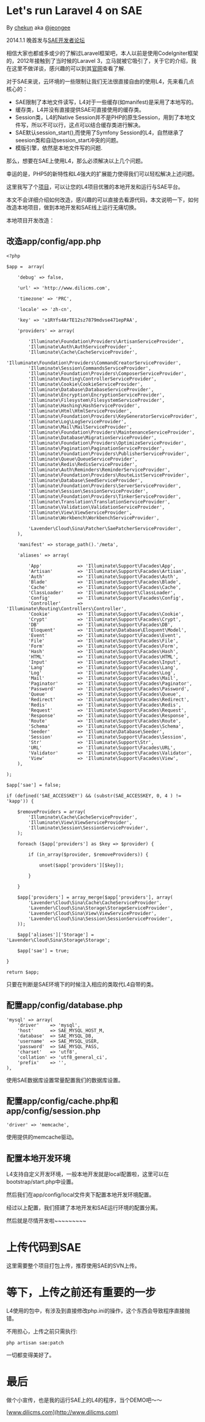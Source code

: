 # Let's run Laravel 4 on SAE

By [chekun](https://github.com/chekun) aka [@jeongee](http://weibo.com/234267695)

2014.1.1 晚首发与[SAE开发者论坛](http://cloudbbs.org/forum.php?mod=viewthread&tid=20003&extra=)

相信大家也都或多或少的了解过Laravel框架吧，本人以前是使用CodeIgniter框架的，2012年接触到了当时候的Laravel 3，立马就被它吸引了，关于它的介绍，我在这里不做详谈，感兴趣的可以到其[官网](http://laravel.com)查看了解.

对于SAE来说，云环境的一些限制让我们无法很直接自由的使用L4，先来看几点核心的：

- SAE限制了本地文件读写，L4对于一些缓存(如manifest)是采用了本地写的。
- 缓存类，L4并没有直接提供SAE可直接使用的缓存类。
- Session类，L4的Native Session并不是PHP的原生Session，用到了本地文件写，所以不可以行，这点可以结合缓存类进行解决。
- SAE默认session_start(),而使用了Symfony Session的L4，自然继承了seesion类和自动session_start冲突的问题。
- 模版引擎，依然是本地文件写的问题.

那么，想要在SAE上使用L4，那么必须解决以上几个问题。

幸运的是，PHP5的新特性和L4强大的扩展能力使得我们可以轻松解决上述问题。

这里我写了个[项目](https://github.com/chekun/laravel4sae)，可以让您的L4项目优雅的本地开发和运行与SAE平台。

本文不会详细介绍如何改造，感兴趣的可以直接去看源代码，本文说明一下，如何改造本地项目，做到本地开发和SAE线上运行无痛切换。

本地项目开发改造：

## 改造app/config/app.php

```
<?php

$app =  array(

	'debug' => false,

	'url' => 'http://www.dilicms.com',

	'timezone' => 'PRC',

	'locale' => 'zh-cn',

	'key' => 'x1RYfs4ArTE12sz7879mdvse471epPAA',

	'providers' => array(

		'Illuminate\Foundation\Providers\ArtisanServiceProvider',
		'Illuminate\Auth\AuthServiceProvider',
		'Illuminate\Cache\CacheServiceProvider',
		'Illuminate\Foundation\Providers\CommandCreatorServiceProvider',
		'Illuminate\Session\CommandsServiceProvider',
		'Illuminate\Foundation\Providers\ComposerServiceProvider',
		'Illuminate\Routing\ControllerServiceProvider',
		'Illuminate\Cookie\CookieServiceProvider',
		'Illuminate\Database\DatabaseServiceProvider',
		'Illuminate\Encryption\EncryptionServiceProvider',
		'Illuminate\Filesystem\FilesystemServiceProvider',
		'Illuminate\Hashing\HashServiceProvider',
		'Illuminate\Html\HtmlServiceProvider',
		'Illuminate\Foundation\Providers\KeyGeneratorServiceProvider',
		'Illuminate\Log\LogServiceProvider',
		'Illuminate\Mail\MailServiceProvider',
		'Illuminate\Foundation\Providers\MaintenanceServiceProvider',
		'Illuminate\Database\MigrationServiceProvider',
		'Illuminate\Foundation\Providers\OptimizeServiceProvider',
		'Illuminate\Pagination\PaginationServiceProvider',
		'Illuminate\Foundation\Providers\PublisherServiceProvider',
		'Illuminate\Queue\QueueServiceProvider',
		'Illuminate\Redis\RedisServiceProvider',
		'Illuminate\Auth\Reminders\ReminderServiceProvider',
		'Illuminate\Foundation\Providers\RouteListServiceProvider',
		'Illuminate\Database\SeedServiceProvider',
		'Illuminate\Foundation\Providers\ServerServiceProvider',
		'Illuminate\Session\SessionServiceProvider',
		'Illuminate\Foundation\Providers\TinkerServiceProvider',
		'Illuminate\Translation\TranslationServiceProvider',
		'Illuminate\Validation\ValidationServiceProvider',
		'Illuminate\View\ViewServiceProvider',
		'Illuminate\Workbench\WorkbenchServiceProvider',

		'Lavender\Cloud\Sina\Patcher\SaePatcherServiceProvider',
	),

	'manifest' => storage_path().'/meta',

	'aliases' => array(

		'App'             => 'Illuminate\Support\Facades\App',
		'Artisan'         => 'Illuminate\Support\Facades\Artisan',
		'Auth'            => 'Illuminate\Support\Facades\Auth',
		'Blade'           => 'Illuminate\Support\Facades\Blade',
		'Cache'           => 'Illuminate\Support\Facades\Cache',
		'ClassLoader'     => 'Illuminate\Support\ClassLoader',
		'Config'          => 'Illuminate\Support\Facades\Config',
		'Controller'      => 'Illuminate\Routing\Controllers\Controller',
		'Cookie'          => 'Illuminate\Support\Facades\Cookie',
		'Crypt'           => 'Illuminate\Support\Facades\Crypt',
		'DB'              => 'Illuminate\Support\Facades\DB',
		'Eloquent'        => 'Illuminate\Database\Eloquent\Model',
		'Event'           => 'Illuminate\Support\Facades\Event',
		'File'            => 'Illuminate\Support\Facades\File',
		'Form'            => 'Illuminate\Support\Facades\Form',
		'Hash'            => 'Illuminate\Support\Facades\Hash',
		'HTML'            => 'Illuminate\Support\Facades\HTML',
		'Input'           => 'Illuminate\Support\Facades\Input',
		'Lang'            => 'Illuminate\Support\Facades\Lang',
		'Log'             => 'Illuminate\Support\Facades\Log',
		'Mail'            => 'Illuminate\Support\Facades\Mail',
		'Paginator'       => 'Illuminate\Support\Facades\Paginator',
		'Password'        => 'Illuminate\Support\Facades\Password',
		'Queue'           => 'Illuminate\Support\Facades\Queue',
		'Redirect'        => 'Illuminate\Support\Facades\Redirect',
		'Redis'           => 'Illuminate\Support\Facades\Redis',
		'Request'         => 'Illuminate\Support\Facades\Request',
		'Response'        => 'Illuminate\Support\Facades\Response',
		'Route'           => 'Illuminate\Support\Facades\Route',
		'Schema'          => 'Illuminate\Support\Facades\Schema',
		'Seeder'          => 'Illuminate\Database\Seeder',
		'Session'         => 'Illuminate\Support\Facades\Session',
		'Str'             => 'Illuminate\Support\Str',
		'URL'             => 'Illuminate\Support\Facades\URL',
		'Validator'       => 'Illuminate\Support\Facades\Validator',
		'View'            => 'Illuminate\Support\Facades\View',
	),

);

$app['sae'] = false;

if (defined('SAE_ACCESSKEY') && (substr(SAE_ACCESSKEY, 0, 4 ) != 'kapp')) {

	$removeProviders = array(
		'Illuminate\Cache\CacheServiceProvider',
		'Illuminate\View\ViewServiceProvider',
		'Illuminate\Session\SessionServiceProvider',
	);

	foreach ($app['providers'] as $key => $provider) {

		if (in_array($provider, $removeProviders)) {

			unset($app['providers'][$key]);

		}

	}

	$app['providers'] = array_merge($app['providers'], array(
        'Lavender\Cloud\Sina\Cache\CacheServiceProvider',
        'Lavender\Cloud\Sina\Storage\StorageServiceProvider',
        'Lavender\Cloud\Sina\View\ViewServiceProvider',
        'Lavender\Cloud\Sina\Session\SessionServiceProvider',
	));

	$app['aliases']['Storage'] = 'Lavender\Cloud\Sina\Storage\Storage';
    
    $app['sae'] = true;

}

return $app;
```

只要在判断是SAE环境下的时候注入相应的类取代L4自带的类。

## 配置app/config/database.php

```
'mysql' => array(
	'driver'    => 'mysql',
	'host'      => SAE_MYSQL_HOST_M,
	'database'  => SAE_MYSQL_DB,
	'username'  => SAE_MYSQL_USER,
	'password'  => SAE_MYSQL_PASS,
	'charset'   => 'utf8',
	'collation' => 'utf8_general_ci',
	'prefix'    => '',
),
```

使用SAE数据库设置常量配置我们的数据库设置。

## 配置app/config/cache.php和app/config/session.php

```
'driver' => 'memcache',
```

使用提供的memcache驱动。

## 配置本地开发环境

L4支持自定义开发环境，一般本地开发就是local配置啦，这里可以在bootstrap/start.php中设置。

然后我们在app/config/local文件夹下配置本地开发环境配置。

经过以上配置，我们搭建了本地开发和SAE运行环境的配置分离。

然后就是尽情开发啦~~~~~~~~~

# 上传代码到SAE

这里需要整个项目打包上传，推荐使用SAE的SVN上传。

# 等下，上传之前还有重要的一步

L4使用的包中，有涉及到直接修改php.ini的操作，这个东西会导致程序直接抛错。

不用担心，上传之前只需执行:

```
php artisan sae:patch
```

一切都变得美好了。

# 最后

做个小宣传，也是我的运行SAE上的L4的程序，当个DEMO吧～～

[www.dilicms.com](http://www.dilicms.com)

